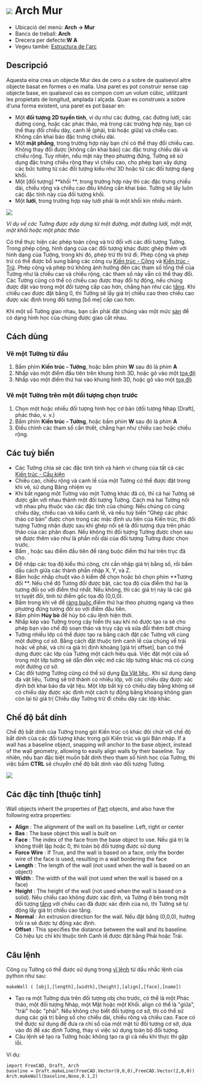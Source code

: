 # ![](images/Arch_Wall.svg) Arch Mur

- Ubicació del menú: **Arch → Mur**
- Bancs de treball: **Arch**
- Drecera per defecte:**W A**
- Vegeu també: [Estructura de l'arc](Arch_Structure)

## Descripció

Aquesta eina crea un objecte Mur des de cero o a sobre de qualsevol altre objecte basat en formes o en malla. Una paret es pot construir sense cap objecte base, en qualsevol cas es compon com un volum cúbic, utilitzant les propietats de longitud, amplada i alçada. Quan es construeix a sobre d'una forma existent, una paret es pot basar en:

- Một **đối tượng 2D tuyến tính**, ví dụ như các đường, các đường lưới, các đường cong, hoặc các phác thảo, mà trong các trường hợp này, bạn có thể thay đổi chiều dày, canh lề (phải, trái hoặc giữa) và chiều cao. Không cần khai báo đặc trưng chiều dài.
- Một **mặt phẳng**, trong trường hợp này bạn chỉ có thể thay đổi chiều cao. Không thay đổi được [không cần khai báo] các đặc trưng chiều dài và chiều rộng. Tuy nhiên, nếu mặt này theo phương đứng, Tường sẽ sử dụng đặc trưng chiều rộng thay vì chiều cao, cho phép bạn xây dựng các bức tường từ các đối tượng kiểu như 3D hoặc từ các đối tượng dạng khối.
- Một [đối tượng] **khối **, trong trường hợp này thì các đặc trưng chiều dài, chiều rộng và chiều cao đều không cần khai báo. Tường sẽ lấy luôn các đặc tính này của đối tượng khối.
- Một **lưới**, trong trường hợp này lưới phải là một khối kín nhiều mảnh.

![](images/Arch_Wall_example.jpg)

*Ví dụ về các Tường được xây dựng từ một đường, một đường lưới, một mặt, một khối hoặc một phác thảo*

Có thể thực hiện các phép toán cộng và trừ đối với các đối tượng Tường. Trong phép cộng, hình dạng của các đối tượng khác được ghép thêm với hình dạng của Tường, trong khi đó, phép trừ thì trừ đi. Phép cộng và phép trừ có thể được bổ sung bằng các công cụ [Kiến trúc - Cộng](Arch_Add) và [Kiến trúc - Trừ](Arch_Remove). Phép cộng và phép trừ không ảnh hưởng đến các tham số tổng thể của Tường như là chiều cao và chiều rộng, các tham số này vẫn có thể thay đổi. Các Tường cũng có thể có chiều cao được thay đổi tự động, nếu chúng được đặt vào trong một đối tượng cấp cao hơn, chẳng hạn như các [tầng](Arch_Floor "wikilink"). Khi chiều cao được đặt bằng 0, thì Tường sẽ lấy giá trị chiều cao theo chiều cao được xác định trong đối tượng [bố mẹ] cấp cao hơn.

Khi một số Tường giao nhau, bạn cần phải đặt chúng vào một mức [sàn](Arch_Floor "wikilink") để có dạng hình học của chúng được giao cắt nhau.

## Cách dùng

### Vẽ một Tường từ đầu

1. Bấm phím **Kiến trúc - Tường**, hoặc bấm phím **W** sau đó là phím **A**
2. Nhấp vào một điểm đầu tiên trên khung hình 3D, hoặc gõ vào một [toạ độ](Draft_Coordinates "wikilink")
3. Nhấp vào một điểm thứ hai vào khung hình 3D, hoặc gõ vào một [toạ độ](Draft_Coordinates "wikilink")

### Vẽ một Tường trên một đối tượng chọn trước

1. Chọn một hoặc nhiều đối tượng hình học cơ bản (đối tượng Nháp [Draft], phác thảo, v. v.)
2. Bấm phím **Kiến trúc - Tường**, hoặc bấm phím **W** sau đó là phím **A**
3. Điều chỉnh các tham số cần thiết, chẳng hạn như chiều cao hoặc chiều rộng.

## Các tuỳ biến

- Các Tường chia sẻ các đặc tính tính và hành vi chung của tất cả các [Kiến trúc - Cấu kiện](Arch_Component "wikilink")
- Chiều cao, chiều rộng và canh lề của một Tường có thể được đặt trong khi vẽ, sử dụng Bảng nhiệm vụ
- Khi bắt ngang một Tường vào một Tường khác đã có, thì cả hai Tường sẽ được gắn với nhau thành một đối tượng Tường. Cách mà hai Tường nối với nhau phụ thuộc vào các đặc tính của chúng: Nếu chúng có cùng chiều dày, chiều cao và kiểu canh lề, và nếu tuỳ biến “Ghép các phác thảo cơ bản” được chọn trong các mặc định ưu tiên của Kiến trúc, thì đối tượng Tường nhận được sau khi ghép nối sẽ là đối tượng dựa trên phác thảo của các phân đoạn. Nếu không thì đối tượng Tường được chọn sau sẽ được thêm vào như là phần nối dài của đối tượng Tường được chọn trước.
- Bấm , hoặc sau điểm đầu tiên để ràng buộc điểm thứ hai trên trục đã cho.
- Để nhập các toạ độ kiểu thủ công, chỉ cần nhập giá trị bằng số, rồi bấm dấu cách giữa các thành phần nhập X, Y, và Z.
- Bấm hoặc nhấp chuột vào ô kiểm để chọn hoặc bỏ chọn phím **Tương đối **. Nếu chế độ Tương đối được bật, các tọa độ của điểm thứ hai là tương đối so với điểm thứ nhất. Nếu không, thì các giá trị này là các giá trị tuyệt đối, tính từ điểm gốc tọa độ (0,0,0).
- Bấm trong khi vẽ để [ràng buộc ](Draft_Constrain "wikilink") điểm thứ hai theo phương ngang và theo phương đứng tương đối so với điểm đầu tiên.
- Bấm phím **Hủy bỏ** để hủy bỏ câu lệnh hiện thời.
- Nhấp kép vào Tường trong cây hiển thị sau khi nó được tạo ra sẽ cho phép bạn vào chế độ soạn thảo và truy cập và sửa đổi thêm bớt chúng
- Tường nhiều lớp có thể được tạo ra bằng cách đặt các Tường với cùng một đường cơ sở. Bằng cách đặt thuộc tính canh lề của chúng về trái hoặc về phải, và chỉ ra giá trị định khoảng [giá trị offset], bạn có thể dựng được các lớp của Tường một cách hiệu quả. Việc đặt một cửa sổ trong một lớp tường sẽ dẫn đến việc mở các lớp tường khác mà có cùng một đường cơ sở.
- Các đối tượng Tường cũng có thể sử dụng [Đa Vật liệu ](Arch_MultiMaterial "wikilink"). Khi sử dụng dạng đa vật liệu, Tường sẽ trở thành có nhiều lớp, với các chiều dày được xác định bởi khai báo đa vật liệu. Một lớp bất kỳ có chiều dày bằng không sẽ có chiều dày được xác định một cách tự động bằng khoảng không gian còn lại từ giá trị Chiều dày Tường trừ đi chiều dày các lớp khác.

## Chế độ bắt dính

Chế độ bắt dính của Tường trong gói Kiến trúc có khác đôi chút với chế độ bắt dính của các đối tượng khác trong gói Kiến trúc và gói Bản nháp. If a wall has a baseline object, snapping will anchor to the base object, instead of the wall geometry, allowing to easily align walls by their baseline. Tuy nhiên, nếu bạn đặc biệt muốn bắt dính theo tham số hình học của Tường, thì việc bấm **CTRL** sẽ chuyển chế độ bắt dính vào đối tượng Tường.

![](images/Arch_wall_snap.jpg)

## Các đặc tính [thuộc tính]

Wall objects inherit the properties of [Part](Part_Module "wikilink") objects, and also have the following extra properties:

- **Align** : The alignment of the wall on its baseline: Left, right or center
- **Bas** : The base object this wall is built on
- **Face** : The index of the face from the base object to use. Nếu giá trị là không thiết lập hoặc 0, thì toàn bộ đối tượng được sử dụng
- **Force Wire** : If True, and the wall is based on a face, only the border wire of the face is used, resulting in a wall bordering the face
- **Length** : The length of the wall (not used when the wall is based on an object)
- **Width** : The width of the wall (not used when the wall is based on a face)
- **Height** : The height of the wall (not used when the wall is based on a solid). Nếu chiều cao không được xác định, và Tường ở bên trong một đối tượng [tầng](Arch_Floor "wikilink") với chiều cao đã được xác định của nó, thi Tường sẽ tự động lấy giá trị chiều cao tầng.
- **Normal** : An extrusion direction for the wall. Nếu đặt bằng (0,0,0), hướng trồi ra sẽ được tự động xác định.
- **Offset** : This specifies the distance between the wall and its baseline. Có hiệu lực chỉ khi thuộc tính Canh lề được đặt bằng Phải hoặc Trái.

## Câu lệnh

Công cụ Tường có thể được sử dụng trong [vĩ lệnh](macros "wikilink") từ dấu nhắc lệnh của python như sau:

    makeWall ( [obj],[length],[width],[height],[align],[face],[name]) 
    

- Tạo ra một Tường dựa trên đối tượng obj cho trước, có thể là một Phác thảo, một đối tượng Nháp, một Mặt hoặc một Khối. align có thể là "giữa", "trái" hoặc "phải". Nếu không cho biết đối tượng cơ sở, thì có thể sử dụng các giá trị bằng số cho chiều dài, chiều rộng và chiều cao. Face có thể được sử dụng để đưa ra chỉ số của một mặt từ đối tượng cơ sở, dựa vào đó để xác định Tường, thay vì việc sử dụng toàn bộ đối tượng.
- Câu lệnh sẽ tạo ra Tường hoặc không tạo ra gì cả nếu khi thực thi gặp lỗi.

Ví dụ:

    import FreeCAD, Draft, Arch 
    baseline = Draft.makeLine(FreeCAD.Vector(0,0,0),FreeCAD.Vector(2,0,0)) 
    Arch.makeWall(baseline,None,0.1,2)